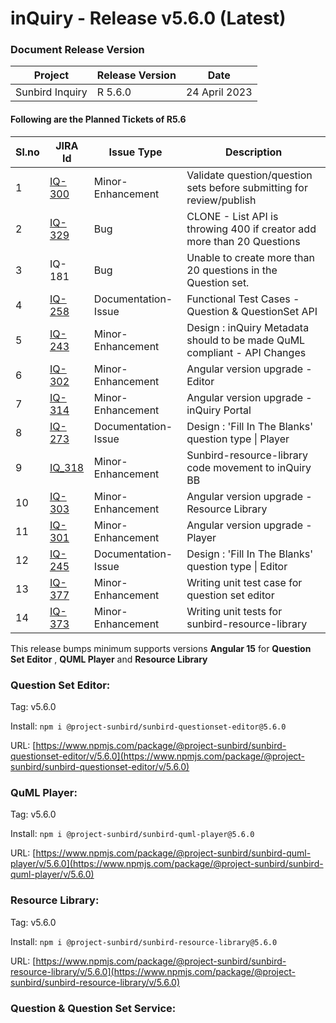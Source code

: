 # inQuiry - Release v5.6.0 (Latest)

### Document Release Version

| Project         | Release Version | Date          |
| --------------- | --------------- | ------------- |
| Sunbird Inquiry | R 5.6.0         | 24 April 2023 |

#### Following are the Planned Tickets of R5.6

| Sl.no | JIRA Id                                                        | Issue Type          | Description                                                              |
| ----- | -------------------------------------------------------------- | ------------------- | ------------------------------------------------------------------------ |
| 1     | [IQ-300](https://project-sunbird.atlassian.net/browse/IQ-300)  | Minor-Enhancement   | Validate question/question sets before submitting for review/publish     |
| 2     | [IQ-329](https://project-sunbird.atlassian.net/browse/IQ-329)  | Bug                 | CLONE - List API is throwing 400 if creator add more than 20 Questions   |
| 3     | IQ-181                                                         | Bug                 | Unable to create more than 20 questions in the Question set.             |
| 4     | [IQ-258](https://project-sunbird.atlassian.net/browse/IQ-258)  | Documentation-Issue | Functional Test Cases - Question & QuestionSet API                       |
| 5     | [IQ-243](https://project-sunbird.atlassian.net/browse/IQ-243)  | Minor-Enhancement   | Design : inQuiry Metadata should to be made QuML compliant - API Changes |
| 6     | [IQ-302](https://project-sunbird.atlassian.net/browse/IQ-302)  | Minor-Enhancement   | Angular version upgrade - Editor                                         |
| 7     | [IQ-314](https://project-sunbird.atlassian.net/browse/IQ-314)  | Minor-Enhancement   | Angular version upgrade - inQuiry Portal                                 |
| 8     | [IQ-273](https://project-sunbird.atlassian.net/browse/IQ-273)  | Documentation-Issue | Design : 'Fill In The Blanks' question type \| Player                    |
| 9     | [IQ\_318](https://project-sunbird.atlassian.net/browse/IQ-318) | Minor-Enhancement   | Sunbird-resource-library code movement to inQuiry BB                     |
| 10    | [IQ-303](https://project-sunbird.atlassian.net/browse/IQ-303)  | Minor-Enhancement   | Angular version upgrade - Resource Library                               |
| 11    | [IQ-301](https://project-sunbird.atlassian.net/browse/IQ-301)  | Minor-Enhancement   | Angular version upgrade - Player                                         |
| 12    | [IQ-245](https://project-sunbird.atlassian.net/browse/IQ-245)  | Documentation-Issue | Design : 'Fill In The Blanks' question type \| Editor                    |
| 13    | [IQ-377](https://project-sunbird.atlassian.net/browse/IQ-377)  | Minor-Enhancement   | Writing unit test case for question set editor                           |
| 14    | [IQ-373](https://project-sunbird.atlassian.net/browse/IQ-373)  | Minor-Enhancement   | Writing unit tests for sunbird-resource-library                          |

This release bumps minimum supports versions **Angular 15** for **Question Set Editor** , **QUML Player** and **Resource Library**

### Question Set **Editor**:

Tag: v5.6.0

Install: `npm i @project-sunbird/sunbird-questionset-editor@5.6.0`

URL: [https://www.npmjs.com/package/@project-sunbird/sunbird-questionset-editor/v/5.6.0](https://www.npmjs.com/package/@project-sunbird/sunbird-questionset-editor/v/5.6.0)

### QuML Player:

Tag: v5.6.0

Install: `npm i @project-sunbird/sunbird-quml-player@5.6.0`

URL: [https://www.npmjs.com/package/@project-sunbird/sunbird-quml-player/v/5.6.0](https://www.npmjs.com/package/@project-sunbird/sunbird-quml-player/v/5.6.0)

### Resource Library:&#x20;

Tag: v5.6.0

Install: `npm i @project-sunbird/sunbird-resource-library@5.6.0`

URL: [https://www.npmjs.com/package/@project-sunbird/sunbird-resource-library/v/5.6.0](https://www.npmjs.com/package/@project-sunbird/sunbird-resource-library/v/5.6.0)

### Question & Question Set Service:



